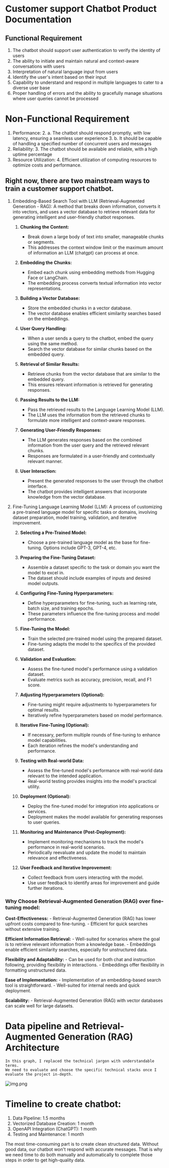 # Customer support Chatbot Product Documentation
## Functional Requirement 
   1. The chatbot should support user authentication to verify the identity of users
   2. The ability to initiate and maintain natural and context-aware conversations with users
   3. Interpretation of natural language input from users
   4. Identify the user's intent based on their input
   5. Capability to understand and respond in multiple languages to cater to a diverse user base
   6. Proper handling of errors and the ability to gracefully manage situations where user queries cannot be processed

# Non-Functional Requirement 
   1. Performance:
      2. a. The chatbot should respond promptly, with low latency, ensuring a seamless user experience 
      3. b. It should be capable of handling a specified number of concurrent users and messages
   2. Reliability:
      3. The chatbot should be available and reliable, with a high uptime percentage
   3. Resource Utilization:
      4. Efficient utilization of computing resources to optimize costs and performance.
    
## Right now, there are two mainstream ways to train a customer support chatbot.
1. Embedding-Based Search Tool with LLM (Retrieval-Augmented Generation - RAG):
    A method that breaks down information, converts it into vectors, 
    and uses a vector database to retrieve relevant data for generating intelligent and user-friendly chatbot responses.

   1. **Chunking the Content:**
      - Break down a large body of text into smaller, manageable chunks or segments.
      - This addresses the context window limit or the maximum amount of information an LLM (chatgpt) can process at once.

   2. **Embedding the Chunks:**
      - Embed each chunk using embedding methods from Hugging Face or LangChain.
      - The embedding process converts textual information into vector representations.

   3. **Building a Vector Database:**
      - Store the embedded chunks in a vector database.
      - The vector database enables efficient similarity searches based on the embeddings.

   4. **User Query Handling:**
      - When a user sends a query to the chatbot, embed the query using the same method.
      - Search the vector database for similar chunks based on the embedded query.

   5. **Retrieval of Similar Results:**
      - Retrieve chunks from the vector database that are similar to the embedded query.
      - This ensures relevant information is retrieved for generating responses.

   6. **Passing Results to the LLM:**
      - Pass the retrieved results to the Language Learning Model (LLM).
      - The LLM uses the information from the retrieved chunks to formulate more intelligent and context-aware responses.

   7. **Generating User-Friendly Responses:**
      - The LLM generates responses based on the combined information from the user query and the retrieved relevant chunks.
      - Responses are formulated in a user-friendly and contextually relevant manner.

   8. **User Interaction:**
      - Present the generated responses to the user through the chatbot interface.
      - The chatbot provides intelligent answers that incorporate knowledge from the vector database.
   
2. Fine-Tuning Language Learning Model (LLM):
   A process of customizing a pre-trained language model for specific tasks or domains, 
   involving dataset preparation, model training, validation, and iterative improvement.

   2. **Selecting a Pre-Trained Model:**
      - Choose a pre-trained language model as the base for fine-tuning. Options include GPT-3, GPT-4, etc.

   2. **Preparing the Fine-Tuning Dataset:**
      - Assemble a dataset specific to the task or domain you want the model to excel in.
      - The dataset should include examples of inputs and desired model outputs.

   3. **Configuring Fine-Tuning Hyperparameters:**
      - Define hyperparameters for fine-tuning, such as learning rate, batch size, and training epochs.
      - These parameters influence the fine-tuning process and model performance.

   4. **Fine-Tuning the Model:**
      - Train the selected pre-trained model using the prepared dataset.
      - Fine-tuning adapts the model to the specifics of the provided dataset.

   5. **Validation and Evaluation:**
      - Assess the fine-tuned model's performance using a validation dataset.
      - Evaluate metrics such as accuracy, precision, recall, and F1 score.

   6. **Adjusting Hyperparameters (Optional):**
      - Fine-tuning might require adjustments to hyperparameters for optimal results.
      - Iteratively refine hyperparameters based on model performance.

   7. **Iterative Fine-Tuning (Optional):**
      - If necessary, perform multiple rounds of fine-tuning to enhance model capabilities.
      - Each iteration refines the model's understanding and performance.

   8. **Testing with Real-world Data:**
      - Assess the fine-tuned model's performance with real-world data relevant to the intended application.
      - Real-world testing provides insights into the model's practical utility.

   9. **Deployment (Optional):**
      - Deploy the fine-tuned model for integration into applications or services.
      - Deployment makes the model available for generating responses to user queries.

   10. **Monitoring and Maintenance (Post-Deployment):**
       - Implement monitoring mechanisms to track the model's performance in real-world scenarios.
       - Periodically reevaluate and update the model to maintain relevance and effectiveness.

   11. **User Feedback and Iterative Improvement:**
       - Collect feedback from users interacting with the model.
       - Use user feedback to identify areas for improvement and guide further iterations.


### Why Choose Retrieval-Augmented Generation (RAG) over fine-tuning model:
   **Cost-Effectiveness:**
     - Retrieval-Augmented Generation (RAG) has lower upfront costs compared to fine-tuning.
     - Efficient for quick searches without extensive training.
   
   **Efficient Information Retrieval:**
     - Well-suited for scenarios where the goal is to retrieve relevant information from a knowledge base.
     - Embeddings enable efficient similarity searches, especially for unstructured data.
   
   **Flexibility and Adaptability:**
      - Can be used for both chat and instruction following, providing flexibility in interactions.
      - Embeddings offer flexibility in formatting unstructured data.
   
   **Ease of Implementation:**
      - Implementation of an embedding-based search tool is straightforward.
     - Well-suited for internal needs and quick deployment.
   
   **Scalability:**
      - Retrieval-Augmented Generation (RAG) with vector databases can scale well for large datasets.

# Data pipeline and Retrieval-Augmented Generation (RAG) Architecture 
    In this graph, I replaced the technical jargon with understandable terms. 
    We need to evaluate and choose the specific technical stacks once I evaluate the project in-depth.

![img.png](img.png)
    
# Timeline to create chatbot:
   1. Data Pipeline: 1.5 months
   2. Vectorized Database Creation: 1 month
   3. OpenAPI Integration (ChatGPT): 1 month
   4. Testing and Maintenance: 1 month

The most time-consuming part is to create clean structured data. Without good data, our chatbot won't respond with accurate messages. 
That is why we need time to do both manually and automatically to complete those steps in order to get high-quality data.










